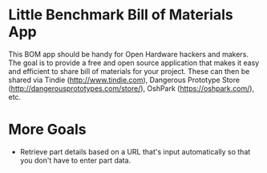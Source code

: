 # Little Benchmark Bill of Materials App
This BOM app should be handy for Open Hardware hackers and makers. The goal is to provide a free and open source application that makes it easy and efficient to share bill of materials for your project. These can then be shared via Tindie (http://www.tindie.com), Dangerous Prototype Store (http://dangerousprototypes.com/store/), OshPark (https://oshpark.com/), etc.

# More Goals

- Retrieve part details based on a URL that's input automatically so that you don't have to enter part data.
